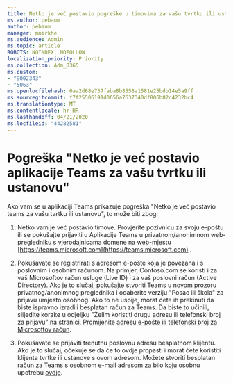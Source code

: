 ```yaml
---
title: Netko je već postavio pogreške u timovima za vašu tvrtku ili ustanovu
ms.author: pebaum
author: pebaum
manager: mnirkhe
ms.audience: Admin
ms.topic: article
ROBOTS: NOINDEX, NOFOLLOW
localization_priority: Priority
ms.collection: Adm_O365
ms.custom:
- "9002343"
- "5063"
ms.openlocfilehash: 0aa2d68e737faba8b8558a1581e25bdb14e5a9ff
ms.sourcegitcommit: f7f25506191d0656a7637340df806b82c4232bc4
ms.translationtype: MT
ms.contentlocale: hr-HR
ms.lasthandoff: 04/21/2020
ms.locfileid: "44282581"
---
```

# <a name="someone-has-already-set-up-teams-for-your-organization-error"></a>Pogreška "Netko je već postavio aplikacije Teams za vašu tvrtku ili ustanovu"

Ako vam se u aplikaciji Teams prikazuje pogreška "Netko je već postavio teams za vašu tvrtku ili ustanovu", to može biti zbog:

1. Netko vam je već postavio timove. Provjerite pozivnicu za svoju e-poštu ili se pokušajte prijaviti u Aplikacije Teams u privatnom/anonimnom web-pregledniku s vjerodajnicama domene na web-mjestu [https://teams.microsoft.com](https://teams.microsoft.com) .

2. Pokušavate se registrirati s adresom e-pošte koja je povezana i s poslovnim i osobnim računom. Na primjer, Contoso.com se koristi i za vaš Microsoftov račun usluge (Live ID) i za vaš poslovni račun (Active Directory). Ako je to slučaj, pokušajte stvoriti Teams u novom prozoru privatnog/anonimnog preglednika i odaberite verziju "Posao ili škola" za prijavu umjesto osobnog. Ako to ne uspije, morat ćete ih prekinuti da biste ispravno izradili besplatan račun za Teams. Da biste to učinili, slijedite korake u odjeljku "Želim koristiti drugu adresu ili telefonski broj za prijavu" na stranici, [Promijenite adresu e-pošte ili telefonski broj za Microsoftov račun](https://support.microsoft.com/help/12407).

3. Pokušavate se prijaviti trenutnu poslovnu adresu besplatnom klijentu. Ako je to slučaj, očekuje se da će to ovdje propasti i morat ćete koristiti klijenta tvrtke ili ustanove s ovom adresom. Možete stvoriti besplatan račun za Teams s osobnom e-mail adresom za bilo koju osobnu upotrebu [ovdje](https://products.office.com/microsoft-teams/group-chat-software).
